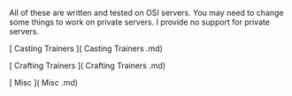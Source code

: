 All of these are written and tested on OSI servers.  You may need to change some things to work on 
private servers.  I provide no support for private servers.

[ Casting Trainers ]( Casting Trainers .md)

[ Crafting Trainers ]( Crafting Trainers .md)

[ Misc ]( Misc .md)
